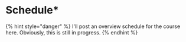 # Schedule\*

{% hint style="danger" %}
I'll post an overview schedule for the course here. Obviously, this is still in progress.&#x20;
{% endhint %}

##
